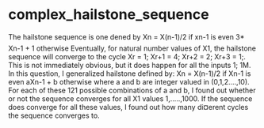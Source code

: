 # complex_hailstone_sequence

The hailstone sequence is one dened by
Xn = X(n-1)/2 if xn-1 is even
      3* Xn-1 + 1 otherwise
Eventually, for natural number values of X1, the hailstone sequence will converge to the cycle Xr = 1; Xr+1 =
4; Xr+2 = 2; Xr+3 = 1;. This is not immediately obvious, but it does happen for all the inputs 1; 1M.
In this question, I generalized hailstone defined by:
Xn = X(n-1)/2 if Xn-1 is even
      aXn-1 + b otherwise
where a and b are integer valued in (0,1,2....,10). For each of these 121 possible combinations of a and b, I found
out whether or not the sequence converges for all X1 values 1,.....,1000. If the sequence does converge for
all these values, I found out how many di¤erent cycles the sequence converges to.
